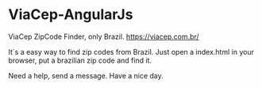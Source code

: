 # ViaCep-AngularJs
ViaCep ZipCode Finder, only Brazil.
https://viacep.com.br/

It´s a easy way to find zip codes from Brazil.
Just open a index.html in your browser, put a brazilian zip code and find it.

Need a help, send a message. Have a nice day.
